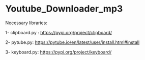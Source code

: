 # Youtube_Downloader_mp3

Necessary libraries:

1- clipboard.py : https://pypi.org/project/clipboard/

2- pytube.py: https://pytube.io/en/latest/user/install.html#install

3- keyboard.py: https://pypi.org/project/keyboard/
